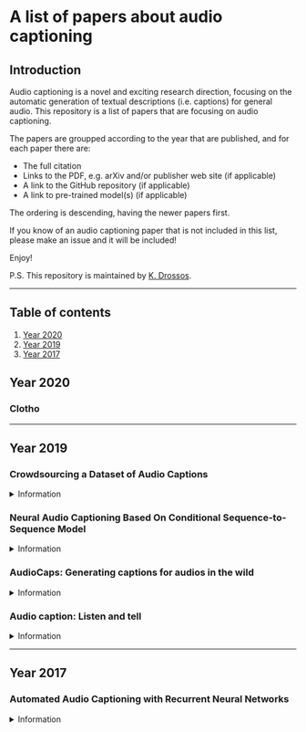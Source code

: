 # A list of papers about audio captioning

## Introduction 

Audio captioning is a novel and exciting research direction, 
focusing on the automatic generation of textual descriptions
(i.e. captions) for general audio. This repository is a list
of papers that are focusing on audio captioning. 

The papers are groupped according to the year that are published,
and for each paper there are: 

* The full citation
* Links to the PDF, e.g. arXiv and/or publisher web site (if applicable)
* A link to the GitHub repository (if applicable)
* A link to pre-trained model(s) (if applicable)

The ordering is descending, having the newer papers first. 

If you know of an audio captioning paper that is not included
in this list, please make an issue and it will be included!

Enjoy! 

P.S. This repository is maintained by
[K. Drossos](https://github.com/dr-costas). 

----

## Table of contents

1. [Year 2020](#year-2020)
1. [Year 2019](#year-2019)
1. [Year 2017](#year-2017)
  
## Year 2020

### Clotho

---

## Year 2019

### Crowdsourcing a Dataset of Audio Captions

<details><summary>Information</summary><br>

 <dl>
   <dt>Citation</dt>
   <dd>S. Lipping, K. Drossos, and T. Virtanen, "Crowdsourcing a
   dataset of audio captions," inDetection and Classification of
   Acoustic Scenes and Events (DCASE) 2019, Oct. 2019
   </dd>
 
   <dt>Paper links</dt>
   <dd>
   <a href="https://arxiv.org/abs/1907.09238">arXiv</a>
 
   <a href="http://dcase.community/documents/workshop2019/proceedings/DCASE2019Workshop_Lipping_31.pdf">DCASE</a>
   </dd>
 
   <dt>
   <details><summary>BibTex entry</summary><br>
 
     @inproceedings{lipping:2019:dcase,
     author={S. Lipping and K. Drossos and T. Virtanen},
     title={Crowdsourcing a Dataset of Audio Captions},
	 booktitle = {Proceedings of the Detection and Classification of Acoustic Scenes and Events 2019 Workshop (DCASE2019)},
     address = {New York University, NY, USA},
     month = {Oct.},
     year = {2019},
     pages = {139--143},
     ISSN={2379-190X}}
 
   </details>
   </dt>
 </dl>

</details>

### Neural Audio Captioning Based On Conditional Sequence-to-Sequence Model

<details><summary>Information</summary><br>

 <dl>
   <dt>Citation</dt>
   <dd>Shota Ikawa and Kunio Kashino, "Neural Audio Captioning Based
   On Conditional Sequence-to-Sequence Model," in Workshop of Detection
   and Classification of Acoustic Scenes and Events (DCASE), Oct.
   2019.
   </dd>
 
   <dt>Paper links</dt>
   <dd>
   <a href="http://dcase.community/documents/workshop2019/proceedings/DCASE2019Workshop_Ikawa_82.pdf">DCASE</a>
   </dd>
 
   <dt>
   <details><summary>BibTex entry</summary><br>
 
     @inproceedings{ikawa:2019:dcase,
     author = {Shota Ikawa and Kunio Kashino},
     title = {Neural Audio Captioning Based On Conditional Sequence-to-Sequence Model},
     booktitle = {Proceedings of the Detection and Classification of Acoustic Scenes and Events 2019 Workshop ({DCASE2019})},
     address = {New York University, NY, USA},
     month = {Oct.},
     year = {2019},
     pages = {99--103},
 	ISSN={2379-190X}}
 
   </details>
   </dt>
 </dl>

</details>
 
### AudioCaps: Generating captions for audios in the wild

<details><summary>Information</summary><br>

 <dl>
   <dt>Citation</dt>
   <dd>C. D. Kim, B. Kim, H. Lee, and G. Kim, "AudioCaps:
   Generating captions for audios in the wild,” in Proceedings
   of the 2019 Conference of the North American Chapter of the
   Association for Computational Linguistics: Human Language
   Technologies, Volume 1 (Long and Short Papers), Minneapolis,
   Minnesota, Jun. 2019, pp. 119–132, Association for Computational
   Linguistics 
   </dd>
 
   <dt>Paper links</dt>
   <dd>
   <a href="https://arxiv.org/abs/1706.10006">acwlweb</a>
   </dd>
 
   <dt>Code</dt>
   <dd>
   <a href="https://github.com/cdjkim/audiocaps">GitHub</a>
   </dd>
 
   <dt>Data</dt>
   <dd>
   <a href="https://github.com/cdjkim/audiocaps/blob/master/dataset/README.md">GitHub</a>
   </dd>
 
   <dt>
   <details><summary>BibTex entry</summary><br>
 
     @inproceedings{kim:2019:nacacl,
     title = {{A}udio{C}aps: Generating Captions for Audios in The Wild},
     author = {C. D. Kim and B. Kim and H. Lee and G. Ki}",
     booktitle = {Proceedings of the 2019 Conference of the North {A}merican Chapter of the Association for Computational Linguistics: Human Language Technologies, Volume 1 (Long and Short Papers)},
     month = {Jun.},
     year = {2019},
     address = {Minneapolis, Minnesota},
     publisher = {Association for Computational Linguistics},
     doi = {10.18653/v1/N19-1011},
     pages = {119--132}}
 
   </details>
   </dt>
 </dl>

</details>

### Audio caption: Listen and tell

<details><summary>Information</summary><br>

 <dl>
   <dt>Citation</dt>
   <dd>M. Wu, H. Dinkel, and K. Yu, "Audio caption: Listen and
   tell," in 2019 IEEE International Conference on Acoustics,
   Speech and Signal Processing (ICASSP), May 2019, pp. 830–834
   </dd>
 
   <dt>Paper links</dt>
   <dd>
   <a href="https://arxiv.org/abs/1706.10006">arXiv</a>
 
   <a href="https://ieeexplore.ieee.org/document/8170058">ieeexplore</a>
   </dd>
 
   <dt>
   <details><summary>BibTex entry</summary><br>

     @inproceedings{wu:2019:icassp,
     author={M. {Wu} and H. {Dinkel} and K. {Yu}},
     booktitle={2019 IEEE International Conference on Acoustics, Speech and Signal Processing ({ICASSP})},
     title={Audio Caption: Listen and Tell},
     year={2019},
     pages={830-834},
     doi={10.1109/ICASSP.2019.8682377},
     ISSN={2379-190X},
     month={May}}
   </details>
   </dt>
 </dl>

</details>

----

## Year 2017

### Automated Audio Captioning with Recurrent Neural Networks


<details><summary>Information</summary><br>

 <dl>
   <dt>Citation</dt>
   <dd>K. Drossos, S. Adavanne, and T. Virtanen, "Automated audio
   captioning with recurrent neural networks," in 2017 IEEE Workshop
   on Applications of Signal Processing to Audio and Acoustics
   (WASPAA), Oct. 2017, pp. 374–378</dd>
 
   <dt>Paper links</dt>
   <dd>
   <a href="https://arxiv.org/abs/1706.10006">arXiv</a>
 
   <a href="https://ieeexplore.ieee.org/document/8170058">ieeexplore</a>
   </dd>
 
   <dt>
   <details><summary>BibTex entry</summary><br>
 
     @inproceedings{drossos:2017:waspaa,
     author={K. {Drossos} and S. {Adavanne} and T. {Virtanen}},
     booktitle={2017 IEEE Workshop on Applications of Signal Processing to Audio and Acoustics (WASPAA)},
     title={Automated audio captioning with recurrent neural networks},
     year={2017},
     pages={374-378}}
 
   </details>
   </dt>
 </dl>

</details>

